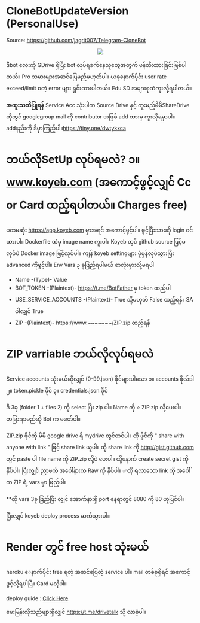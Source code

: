 # CloneBotUpdateVersion (PersonalUse)
Source: https://github.com/jagrit007/Telegram-CloneBot
<p align="center">
<img src="https://i.imgur.com/SjeoNU1.jpg">
</p>

ဒီbot လေးကို GDrive ရှိပြီး bot လုပ်ရခက်နေသူတွေအတွက် ဖန်တီးထားခြင်းဖြစ်ပါတယ်။ Pro သမားများအဆင်ပြေမည်မဟုတ်ပါ။ ယခုနောက်ပိုင်း user rate exceed/limit စတဲ့ error များ ရှင်းထားပါတယ်။ Edu SD အများစုထံကူးလို့ရပါတယ်။

**အထူးသတိပြုရန်**
Service Acc သုံးပါက Source Drive နှင့် ကူးမည့်မိမိShareDrive တိုတွင် googlegroup mail ကို contributor အဖြစ် add ထားမှ ကူးလိုရမှာပါ။ addနည်းကို ဒီမှာကြည့်ပါ။https://tiny.one/dwtykxca

# ဘယ်လိုSetUp လုပ်ရမလဲ? ၁။ www.koyeb.com  (အကောင့်ဖွင့်လျှင် Cc or Card ထည့်ရပါတယ်။ Charges free)

ပထမဆုံး https://app.koyeb.com မှာအရင် အကောင့်ဖွင့်ပါ။ ဖွင့်ပြီးသားဆို login ဝင်ထားပါ။
Dockerfile ထဲမှ image name ကူးပါ။
Koyeb တွင် github source ဖြင့်မလုပ်ပဲ Docker image ဖြင့်လုပ်ပါ။
ကျန် koyeb settingများ ပုံမှန်လုပ်သွားပြီး advanced ကိုဖွင့်ပါ။
Env Vars ၃ ခုဖြည့်ရပါမယ် စာလုံးမှားလို့မရပါ
- Name                  -(Type)-              Value
- BOT_TOKEN             -(Plaintext)-         https://t.me/BotFather မှ token ထည့်ပါ
- USE_SERVICE_ACCOUNTS  -(Plaintext)-         True သို့မဟုတ် False ထည့်ရန်။ SA ပါလျှင် True
- ZIP                   -(Plaintext)-         https://www.~~~~~~~/ZIP.zip ထည့်ရန်
  

# ZIP varriable ဘယ်လိုလုပ်ရမလဲ

Service accounts သုံးမယ်ဆိုလျှင် (0-99.json) ဖိုင်များပါသော ၁။ accounts ဖိုလ်ဒါ  
၂။ token.pickle ဖိုင်
၃။ credentials.json ဖိုင်

ဒီ 3ခု (folder 1 + files 2) ကို select ပြီး zip ပါ။ Name ကို ⭐ ZIP.zip  လို့ပေးပါ။ တခြားနာမည်ဆို Bot က မဖတ်ပါ။

ZIP.zip ဖိုင်ကို မိမိ google drive ရှိ mydrive တွင်တင်ပါ။
ထို ဖိုင်ကို " share with anyone with link " ဖြင့် share link ယူပါ။
ထို share link ကို http://gist.github.com တွင် paste ပါ file name ကို ZIP.zip လို့ပဲ ပေးပါ။
ထို့နောက် create secret gist ကို နှိပ်ပါ။ ပြီးလျှင် ညာဖက် အပေါ်နားက Raw ကို နှိပ်ပါ။
✅ထို ရလာသော link ကို အပေါ်က ZIP ရဲ့ vars မှာ ဖြည့်ပါ။

**ထို vars 3ခု ဖြည့်ပြီး လျှင် အောက်နားရှိ port နေရာတွင် 8080 ကို 80 ဟုပြင်ပါ။

ပြီးလျှင် koyeb deploy process ဆက်သွားပါ။

# Render တွင် free host သုံးမယ်

heroku ေနာက်ပိုင်း free ရတဲ့ အဆင်ပြေတဲ့ service ပါ။
mail တစ်ခုရှိရင် အကောင့်ဖွင့်လို့ရပါပြီ။ Card မလိုပါ။

deploy guide : [Click Here](https://telegra.ph/DeployGcloneonRender-01-12)

မေးမြန်းလိုသည်များရှိလျှင် https://t.me/drivetalk သို့ လာခဲ့ပါ။
